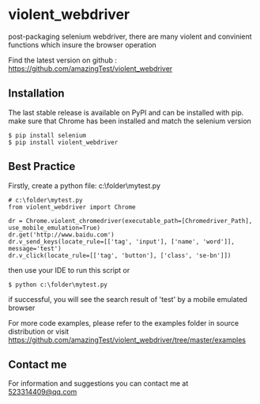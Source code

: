 # violent_webdriver
post-packaging selenium webdriver,  there are many violent and convinient functions which insure the browser operation 

Find the latest version on github : https://github.com/amazingTest/violent_webdriver

## Installation
The last stable release is available on PyPI and can be installed with pip.
make sure that Chrome has been installed and match the selenium version

    $ pip install selenium
    $ pip install violent_webdriver
    
## Best Practice

Firstly, create a python file: c:\folder\mytest.py

    # c:\folder\mytest.py
    from violent_webdriver import Chrome
    
    dr = Chrome.violent_chromedriver(executable_path=[Chromedriver_Path], use_mobile_emulation=True)
    dr.get('http://www.baidu.com')
    dr.v_send_keys(locate_rule=[['tag', 'input'], ['name', 'word']], message='test')
    dr.v_click(locate_rule=[['tag', 'button'], ['class', 'se-bn']])
    
then use your IDE to run this script or 

    $ python c:\folder\mytest.py
    
if successful, you will see the search result of 'test' by a mobile emulated browser

    
For more code examples, please refer to the examples folder in source distribution or
visit https://github.com/amazingTest/violent_webdriver/tree/master/examples

## Contact me

For information and suggestions you can contact me at 523314409@qq.com

